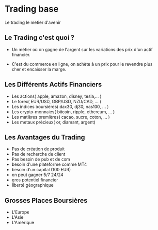 # Trading base
Le trading le metier d'avenir 

## Le Trading c'est quoi ?

* Un métier où on gagne de l'argent sur les variations des prix d'un actif financier.
  
* C'est du commerce en ligne, on achète à un prix pour le revendre plus cher et encaisser la marge.

## Les Différents Actifs Financiers

* Les actions( apple, amazon, disney, tesla,... )
* Le forex( EUR/USD, GBP/USD, NZD/CAD, ... )
* Les indices boursières( dax30, dj30, nas100, ... )
* Les crypto-monnaies( bitcoin, ripple, ethereum, ... )
* Les matières premières( cacao, sucre, coton, ... )
* Les metaux précieux( or, diamant, argent)

## Les Avantages du Trading

* Pas de création de produit
* Pas de recherche de client
* Pas besoin de pub et de com
* besoin d'une plateforme comme MT4
* besoin d'un capital (100 EUR)
* on peut gagner 5/7 24/24
* gros potentiel financier
* liberté géographique

## Grosses Places Boursières
* L'Europe
* L'Asie
* L'Amérique

